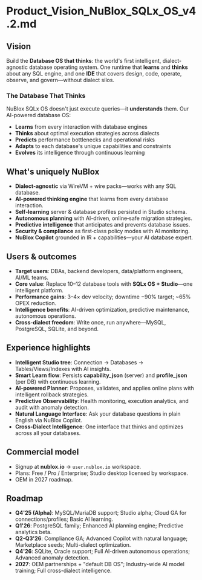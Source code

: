 # Product_Vision_NuBlox_SQLx_OS_v4.2.md

## Vision
Build the **Database OS that thinks**: the world's first intelligent, dialect-agnostic database operating system. One runtime that **learns** and **thinks** about any SQL engine, and one **IDE** that covers design, code, operate, observe, and govern—without dialect silos.

### The Database That Thinks
NuBlox SQLx OS doesn't just execute queries—it **understands** them. Our AI-powered database OS:
- **Learns** from every interaction with database engines
- **Thinks** about optimal execution strategies across dialects  
- **Predicts** performance bottlenecks and operational risks
- **Adapts** to each database's unique capabilities and constraints
- **Evolves** its intelligence through continuous learning

## What's uniquely NuBlox
- **Dialect‑agnostic** via WireVM + wire packs—works with any SQL database.
- **AI-powered thinking engine** that learns from every database interaction.
- **Self‑learning** server & database profiles persisted in Studio schema.
- **Autonomous planning** with AI-driven, online‑safe migration strategies.
- **Predictive intelligence** that anticipates and prevents database issues.
- **Security & compliance** as first‑class policy modes with AI monitoring.
- **NuBlox Copilot** grounded in IR + capabilities—your AI database expert.

## Users & outcomes
- **Target users**: DBAs, backend developers, data/platform engineers, AI/ML teams.
- **Core value**: Replace 10–12 database tools with **SQLx OS + Studio**—one intelligent platform.
- **Performance gains**: 3–4× dev velocity; downtime −90% target; ~65% OPEX reduction.
- **Intelligence benefits**: AI-driven optimization, predictive maintenance, autonomous operations.
- **Cross-dialect freedom**: Write once, run anywhere—MySQL, PostgreSQL, SQLite, and beyond.

## Experience highlights
- **Intelligent Studio tree**: Connection → Databases → Tables/Views/Indexes with AI insights.
- **Smart Learn flow**: Persists **capability_json** (server) and **profile_json** (per DB) with continuous learning.
- **AI-powered Planner**: Proposes, validates, and applies online plans with intelligent rollback strategies.
- **Predictive Observability**: Health monitoring, execution analytics, and audit with anomaly detection.
- **Natural Language Interface**: Ask your database questions in plain English via NuBlox Copilot.
- **Cross-Dialect Intelligence**: One interface that thinks and optimizes across all your databases.

## Commercial model
- Signup at **nublox.io** → `user.nublox.io` workspace.
- Plans: Free / Pro / Enterprise; Studio desktop licensed by workspace.
- OEM in 2027 roadmap.

## Roadmap
- **Q4'25 (Alpha)**: MySQL/MariaDB support; Studio alpha; Cloud GA for connections/profiles; Basic AI learning.
- **Q1'26**: PostgreSQL family; Enhanced AI planning engine; Predictive analytics beta.
- **Q2-Q3'26**: Compliance GA; Advanced Copilot with natural language; Marketplace seeds; Multi-dialect optimization.
- **Q4'26**: SQLite, Oracle support; Full AI-driven autonomous operations; Advanced anomaly detection.
- **2027**: OEM partnerships + "default DB OS"; Industry-wide AI model training; Full cross-dialect intelligence.
